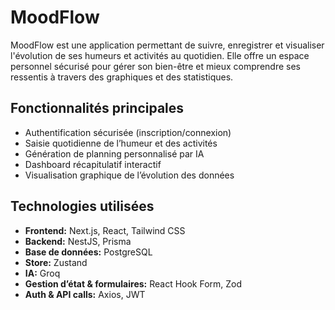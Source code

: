 # MoodFlow

MoodFlow est une application permettant de suivre, enregistrer et visualiser l'évolution de ses humeurs et activités au
quotidien.
Elle offre un espace personnel sécurisé pour gérer son bien-être et mieux comprendre ses ressentis à travers des
graphiques et des statistiques.

## Fonctionnalités principales

- Authentification sécurisée (inscription/connexion)
- Saisie quotidienne de l’humeur et des activités
- Génération de planning personnalisé par IA
- Dashboard récapitulatif interactif
- Visualisation graphique de l’évolution des données

## Technologies utilisées

- **Frontend:** Next.js, React, Tailwind CSS
- **Backend:** NestJS, Prisma
- **Base de données:** PostgreSQL
- **Store:** Zustand
- **IA:** Groq
- **Gestion d’état & formulaires:** React Hook Form, Zod
- **Auth & API calls:** Axios, JWT
